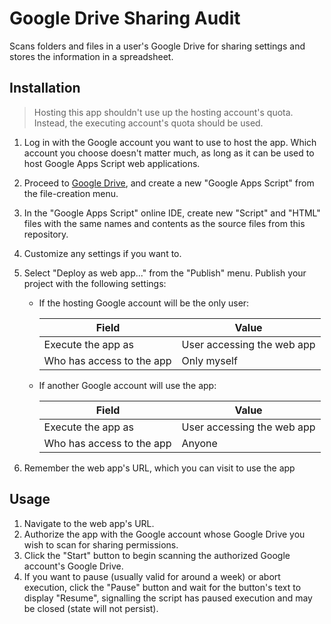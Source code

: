 # Google Drive Sharing Audit

Scans folders and files in a user's Google Drive for sharing settings and stores the information in a spreadsheet.

## Installation

>Hosting this app shouldn't use up the hosting account's quota. Instead, the executing account's quota should be used.

1. Log in with the Google account you want to use to host the app. Which account you choose doesn't matter much, as long as it can be used to host Google Apps Script web applications.
2. Proceed to [Google Drive](https://drive.google.com/drive/), and create a new "Google Apps Script" from the file-creation menu.
3. In the "Google Apps Script" online IDE, create new "Script" and "HTML" files with the same names and contents as the source files from this repository.
4. Customize any settings if you want to.
5. Select "Deploy as web app..." from the "Publish" menu. Publish your project with the following settings:
    - If the hosting Google account will be the only user:
    
        | Field | Value |
        | --- | --- |
        | Execute the app as | User accessing the web app |
        | Who has access to the app | Only myself |
    
    - If another Google account will use the app:
    
        | Field | Value |
        | --- | --- |
        | Execute the app as | User accessing the web app |
        | Who has access to the app | Anyone |
    
6. Remember the web app's URL, which you can visit to use the app

## Usage

1. Navigate to the web app's URL.
2. Authorize the app with the Google account whose Google Drive you wish to scan for sharing permissions.
3. Click the "Start" button to begin scanning the authorized Google account's Google Drive.
4. If you want to pause (usually valid for around a week) or abort execution, click the "Pause" button and wait for the button's text to display "Resume", signalling the script has paused execution and may be closed (state will not persist).
